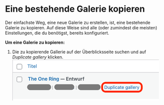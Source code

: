 # Eine bestehende Galerie kopieren

Der einfachste Weg, eine neue Galerie zu erstellen, ist, eine bestehende Galerie zu kopieren. Auf diese Weise sind alle (oder zumindest die meisten) Einstellungen, die du benötigst, bereits konfiguriert.

**Um eine Galerie zu kopieren:**

1. Die zu kopierende Gallerie auf der Überblicksseite suchen und auf *Duplicate gallery* klicken.
![Duplicate gallery](../../img/modula/Modula_Duplicate_Gallery.png)